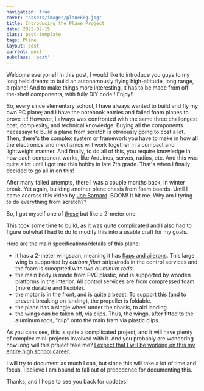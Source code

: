```yaml
---
navigation: true
cover: "assets/images/planeBkg.jpg"
title: Introducing the Plane Project
date: 2022-02-15
class: post-template
tags: Plane
layout: post
current: post
subclass: 'post'
---
```


Welcome everyone!! In this post, I would like to introduce you guys to my long held dream: to build an autonomously flying high-altitude, long range, airplane! And to make things more
interesting, it has to be made from off-the-shelf components, with fully DIY code!! Enjoy!!


So, every since elementary school, I have always wanted to build and fly my own RC plane; and I have the notebook entries and failed foam planes to prove it!! However, I always was confronted with the same three challenges: cost, complexity, and technical knowledge. Buying all the components necessayr to build a plane from scratch is obviously going to cost a lot. Then, there's the complex system or framework you have to make in how all the electronics and mechanics will work together in a compact and lightweight manner. And finally, to do all of this, you require knowledge in how each component works, like Arduinos, servos, radios, etc. And this was quite a lot until I got into this hobby in late 7th grade. That's when I finally decided to go all in on this!

After many failed attempts, there I was a couple months back, in winter break. Yet again, building another plane chasis from foam boards. Until I came accross this video by [Joe Barnard](https://www.youtube.com/watch?v=6aODpSGoqLY). BOOM! It hit me. Why am I tyring to do everything from scratch??

So, I got myself one of [these](https://www.amazon.com/XFLY-MODEL-Wingspan-Airplane-Beginner-Transmitter/dp/B0BXD5R27D/ref=sr_1_15?crid=WZMKIZSUOAT4&dib=eyJ2IjoiMSJ9.9OWWmkdCHsz5c-DNkaQEVo5dcEsyN6YgMk2Jh6pfwYn-7OCxUGz47DwV7FBpYgiSUy5ZZizDdL_rXp-tFn2dxgsmeqqXCv9zOYPHiXomlUAzDSGgnSF6U17HNJWNdMgpP4XzlZ-0RcZLCktkPGsGLAGi8avZwyn6T1VsiaOEdMRackGgAovn_xBZwFRZ9BZe-4-WMrchm7K31_wqc1zBKMxKihaUryryl2EgthBlgSu4BO3LXGnrp9W6ZXOqph2QF4GnLsTna1z0FyISWm3T9qumG_ynAnxrc-Sf04sLAWc.jEpOzOXoMyrPtl7LCrAT3I9b4OoVqs5ST567iDZtuDo&dib_tag=se&keywords=volantex+rc+glider&qid=1721079633&sprefix=volantex+rc+glider%2Caps%2C103&sr=8-15) but like a 2-meter one.


This took some time to build, as it was quite complicated and I also had to figure outwhat I had to do to modify this into a usable craft for my goals. 

Here are the main specifications/details of this plane:

- it has a 2-meter wingspan, meaning it has <ins>flaps and ailerons</ins>. This large wing is supported by _carbon fiber_ strips/rods in the control services and the foam is suooprted with two _aluminum rods_!
- the main body is made from PVC plastic, and is supported by wooden platforms in the interior. All control services are from compressed foam (more durable and flexible). 
- the motor is in the front, and is quite a beast. To support this (and to prevent breaking on landing), the propeller is foldable.
- the plane has a single wheel under the chasis, to aid landing
- the wings can be taken off, via clips. Thus, the wings, after fitted to the aluminum rods, "clip" onto the main fram via plastic clips.


As you cans see, this is quite a complicated project, and it will have plenty of complex mini-projects involved with it. And you probably are wondering how long will this project take me? <ins>I expect that I will be working on this my entire high school career.</ins>

I will try to document as much I can, but since this will take a lot of time and focus, I believe I am bound to fall out of precedence for documenting this.

Thanks, and I hope to see you back for updates!

